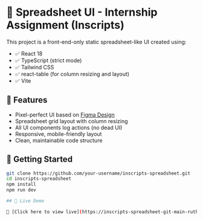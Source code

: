 # 🧮 Spreadsheet UI - Internship Assignment (Inscripts)

This project is a front-end-only static spreadsheet-like UI created using:

- ✅ React 18
- ✅ TypeScript (strict mode)
- ✅ Tailwind CSS
- ✅ react-table (for column resizing and layout)
- ✅ Vite

## 🔧 Features

- Pixel-perfect UI based on [Figma Design](https://www.figma.com/design/3nywpu5sz45RrCmwe68QZP/Intern-Design-Assigment?node-id=2-2535&t=DJGGMt8I4fiZjoIB-1)
- Spreadsheet grid layout with column resizing
- All UI components log actions (no dead UI)
- Responsive, mobile-friendly layout
- Clean, maintainable code structure

## 🚀 Getting Started

```bash
git clone https://github.com/your-username/inscripts-spreadsheet.git
cd inscripts-spreadsheet
npm install
npm run dev

## 🚀 Live Demo

🔗 [Click here to view live](https://inscripts-spreadsheet-git-main-ruthvik-thalapanenis-projects.vercel.app/)

